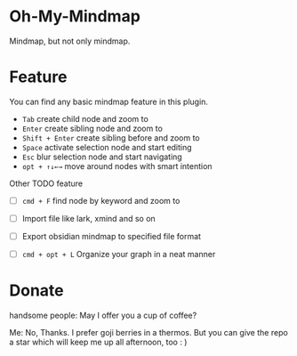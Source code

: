 # Oh-My-Mindmap
Mindmap, but not only mindmap.

# Feature

You can find any basic mindmap feature in this plugin.

- `Tab` create child node and zoom to
- `Enter` create sibling node and zoom to
- `Shift + Enter` create sibling before and zoom to
- `Space` activate selection node and start editing
- `Esc` blur selection node and start navigating
- `opt + ↑↓←→` move around nodes with smart intention

Other TODO feature

- [ ] `cmd + F` find node by keyword and zoom to
- [ ] Import file like lark, xmind and so on
- [ ] Export obsidian mindmap to specified file format
- [ ] `cmd + opt + L` Organize your graph in a neat manner


# Donate

handsome people: May I offer you a cup of coffee?

Me: No, Thanks. I prefer goji berries in a thermos. But you can give the repo a star which will keep me up all afternoon, too : ) 
